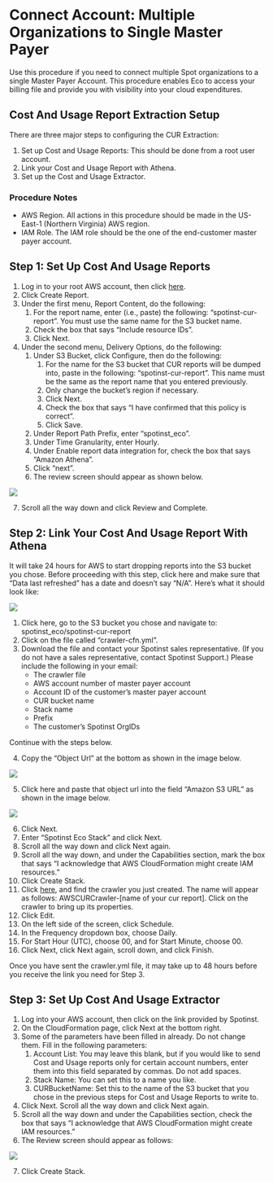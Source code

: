 # Connect Account: Multiple Organizations to Single Master Payer

Use this procedure if you need to connect multiple Spot organizations to a single Master Payer Account. This procedure enables Eco to access your billing file and provide you with visibility into your cloud expenditures.

## Cost And Usage Report Extraction Setup

There are three major steps to configuring the CUR Extraction:
1. Set up Cost and Usage Reports: This should be done from a root user account.
2. Link your Cost and Usage Report with Athena.
3. Set up the Cost and Usage Extractor.

### Procedure Notes
* AWS Region. All actions in this procedure should be made in the US-East-1 (Northern Virginia) AWS region.
* IAM Role. The IAM role should be the one of the end-customer master payer account.

## Step 1: Set Up Cost And Usage Reports

1. Log in to your root AWS account, then click [here](https://console.aws.amazon.com/billing/home#/reports).
2. Click Create Report.
3. Under the first menu, Report Content, do the following:
   1. For the report name, enter (i.e., paste) the following: “spotinst-cur-report”. You must use the same name for the S3 bucket name.
   2. Check the box that says “Include resource IDs”.
   3. Click Next.
4. Under the second menu, Delivery Options, do the following:
   1. Under S3 Bucket, click Configure, then do the following:
      1. For the name for the S3 bucket that CUR reports will be dumped into, paste in the following: “spotinst-cur-report”. This name must be the same as the report name that you entered previously.
      2. Only change the bucket’s region if necessary.
      3. Click Next.
      4. Check the box that says “I have confirmed that this policy is correct”.
      5. Click Save.
   2. Under Report Path Prefix, enter “spotinst_eco”.
   3. Under Time Granularity, enter Hourly.
   4. Under Enable report data integration for, check the box that says “Amazon Athena”.
   5. Click “next”.
   6. The review screen should appear as shown below.

<img src="/eco/_media/gettingstarted-aws-connect-multiple-01.png" />

   7. Scroll all the way down and click Review and Complete.

## Step 2: Link Your Cost And Usage Report With Athena

It will take 24 hours for AWS to start dropping reports into the S3 bucket you chose. Before proceeding with this step, click here and make sure that “Data last refreshed” has a date and doesn’t say “N/A”. Here’s what it should look like:

<img src="/eco/_media/gettingstarted-aws-connect-multiple-03.png" />

1. Click here, go to the S3 bucket you chose and navigate to: spotinst_eco/spotinst-cur-report
2. Click on the file called “crawler-cfn.yml”.
3. Download the file and contact your Spotinst sales representative. (If you do not have a sales representative, contact Spotinst Support.) Please include the following in your email:
   * The crawler file
   * AWS account number of master payer account
   * Account ID of the customer’s master payer account
   * CUR bucket name
   * Stack name
   * Prefix
   * The customer’s Spotinst OrgIDs

Continue with the steps below.

4. Copy the “Object Url” at the bottom as shown in the image below.

<img src="/eco/_media/gettingstarted-aws-connect-multiple-04.png" />

5. Click here and paste that object url into the field “Amazon S3 URL” as shown in the image below.

<img src="/eco/_media/gettingstarted-aws-connect-multiple-05.png" />

6. Click Next.
7. Enter “Spotinst Eco Stack” and click Next.
8. Scroll all the way down and click Next again.
9. Scroll all the way down, and under the Capabilities section, mark the box that says “I acknowledge that AWS CloudFormation might create IAM resources.”
10. Click Create Stack.
11. Click [here](https://console.aws.amazon.com/glue/home?region=us-east-1#catalog:tab=crawlers), and find the crawler you just created. The name will appear as follows: AWSCURCrawler-[name of your cur report]. Click on the crawler to bring up its properties.
12. Click Edit.
13. On the left side of the screen, click Schedule.
14. In the Frequency dropdown box, choose Daily.
15. For Start Hour (UTC), choose 00, and for Start Minute, choose 00.
16. Click Next, click Next again, scroll down, and click Finish.

Once you have sent the crawler.yml file, it may take up to 48 hours before you receive the link you need for Step 3.

## Step 3: Set Up Cost And Usage Extractor

1. Log into your AWS account, then click on the link provided by Spotinst.
2. On the CloudFormation page, click Next at the bottom right.
3. Some of the parameters have been filled in already. Do not change them. Fill in the following parameters:
   1. Account List: You may leave this blank, but if you would like to send Cost and Usage reports only for certain account numbers, enter them into this field separated by commas. Do not add spaces.
   2. Stack Name: You can set this to a name you like.
   3. CURBucketName: Set this to the name of the S3 bucket that you chose in the previous steps for Cost and Usage Reports to write to.
4. Click Next. Scroll all the way down and click Next again.
5. Scroll all the way down and under the Capabilities section, check the box that says “I acknowledge that AWS CloudFormation might create IAM resources.”
6. The Review screen should appear as follows:

<img src="/eco/_media/gettingstarted-aws-connect-multiple-06.png" />

7. Click Create Stack.

